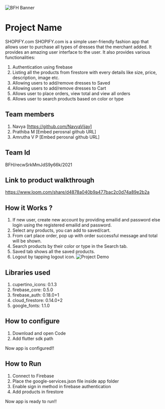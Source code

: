 ![BFH Banner](https://trello-attachments.s3.amazonaws.com/542e9c6316504d5797afbfb9/542e9c6316504d5797afbfc1/39dee8d993841943b5723510ce663233/Frame_19.png)
# Project Name
SHOPIFY.com
SHOPIFY.com is a simple user-friendly fashion app that allows user to purchase all types of dresses that the merchant added.
It provides an amazing user interface to the user. It also provides various functionalities:
1. Authentication using firebase
2. Listing all the products from firestore with every details like size, price, description, image etc.
3. Allowing users to add/remove dresses to Saved
4. Allowing users to add/remove dresses to Cart
5. Allows user to place orders, view total and view all orders
6. Allows user to search products based on color or type

## Team members
1. Navya [https://github.com/NavyaVijay]
2. Prathiba M [Embed perosnal github URL]
3. Amrutha V P [Embed perosnal github URL]

## Team Id
BFH/recwSrkMmJdS9y66k/2021

## Link to product walkthrough
https://www.loom.com/share/d4878a040b9a477bac2c0d74a89e2b2a

## How it Works ?
1. If new user, create new account by providing emailid and password else login using the registered emailid and password.
2. Select any products, you can add to saved/cart.
3. From cart place order, pop up with order successful message and total will be shown.
4. Search products by their color or type in the Search tab.
5. Saved tab shows all the saved products.
6. Logout by tapping logout icon.
![Project Demo](https://www.loom.com/embed/a1958eee46964c0cab076e68f793c256)


## Libraries used
1. cupertino_icons: 0.1.3
2. firebase_core: 0.5.0
3. firebase_auth: 0.18.0+1
4. cloud_firestore: 0.14.0+2
5. google_fonts: 1.1.0

## How to configure
1. Download and open Code
2. Add flutter sdk path

Now app is configured!!

## How to Run
1. Connect to Firebase
2. Place the google-services.json file inside app folder
3. Enable sign in method in firebase authentication
4. Add products in firestore

Now app is ready to run!!
